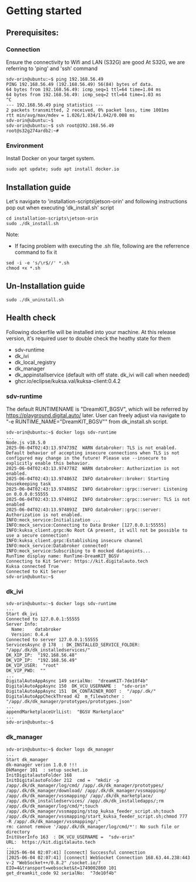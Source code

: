 # Getting started

## Prerequisites:

### Connection
Ensure the connectivity to Wifi and LAN (S32G) are good
At S32G, we are referring to 'ping' and 'ssh' command

```shell
sdv-orin@ubuntu:~$ ping 192.168.56.49
PING 192.168.56.49 (192.168.56.49) 56(84) bytes of data.
64 bytes from 192.168.56.49: icmp_seq=1 ttl=64 time=1.04 ms
64 bytes from 192.168.56.49: icmp_seq=2 ttl=64 time=1.03 ms
^C
--- 192.168.56.49 ping statistics ---
2 packets transmitted, 2 received, 0% packet loss, time 1001ms
rtt min/avg/max/mdev = 1.026/1.034/1.042/0.008 ms
sdv-orin@ubuntu:~$ 
sdv-orin@ubuntu:~$ ssh root@192.168.56.49
root@s32g274ardb2:~# 
```

### Environment
Install Docker on your target system.
```shell
sudo apt update; sudo apt install docker.io
```

## Installation guide

Let's navigate to 'installation-scripts\jetson-orin' and following instructions pop out when executing 'dk_install.sh' script

```shell
cd installation-scripts\jetson-orin
sudo ./dk_install.sh
```

Note:
- If facing problem with executing the .sh file, following are the referrence command to fix it
```shell
sed -i -e 's/\r$//' *.sh
chmod +x *.sh
```

## Un-Installation guide
```shell
sudo ./dk_uninstall.sh
```

## Health check
Following dockerfile will be installed into your machine.
At this release version, it's required user to double check the heathy state for them
- sdv-runtime
- dk_ivi
- dk_local_registry
- dk_manager
- dk_appinstallservice (default with off state. dk_ivi will call when needed)
- ghcr.io/eclipse/kuksa.val/kuksa-client:0.4.2


### sdv-runtime

The default RUNTIMENAME is "DreamKIT_BGSV", which will be referred by https://playground.digital.auto/ later.
User can freely adjust via navigate to "-e RUNTIME_NAME=\"DreamKIT_BGSV\"" from dk_install.sh script.


```shell
sdv-orin@ubuntu:~$ docker logs sdv-runtime
...
Node.js v18.5.0
2025-06-04T02:43:13.974739Z  WARN databroker: TLS is not enabled. Default behavior of accepting insecure connections when TLS is not configured may change in the future! Please use --insecure to explicitly enable this behavior.
2025-06-04T02:43:13.974778Z  WARN databroker: Authorization is not enabled.
2025-06-04T02:43:13.974863Z  INFO databroker::broker: Starting housekeeping task
2025-06-04T02:43:13.974885Z  INFO databroker::grpc::server: Listening on 0.0.0.0:55555
2025-06-04T02:43:13.974891Z  INFO databroker::grpc::server: TLS is not enabled
2025-06-04T02:43:13.974893Z  INFO databroker::grpc::server: Authorization is not enabled.
INFO:mock_service:Initialization ...
INFO:mock_service:Connecting to Data Broker [127.0.0.1:55555]
INFO:kuksa_client.grpc:No Root CA present, it will not be possible to use a secure connection!
INFO:kuksa_client.grpc:Establishing insecure channel
INFO:mock_service:Databroker connected!
INFO:mock_service:Subscribing to 0 mocked datapoints...
RunTime display name: RunTime-DreamKIT_BGSV
Connecting to Kit Server: https://kit.digitalauto.tech
Kuksa connected True
Connected to Kit Server 
sdv-orin@ubuntu:~$ 
```

### dk_ivi

```shell
sdv-orin@ubuntu:~$ docker logs sdv-runtime
...
Start dk_ivi
Connected to 127.0.0.1:55555
Server Info:
  Name:    databroker
  Version: 0.4.4
Connected to server 127.0.0.1:55555
ServicesAsync @ 178  : DK_INSTALLED_SERVICE_FOLDER:  "/app/.dk/dk_installedservices/"
DK_XIP_IP:  "192.168.56.48"
DK_VIP_IP:  "192.168.56.49"
DK_VIP_USER:  "root"
DK_VIP_PWD:  ""
...
DigitalAutoAppAsync 149 serialNo:  "dreamKIT-7de10f4b"
DigitalAutoAppAsync 150  DK_VCU_USERNAME :  "sdv-orin"
DigitalAutoAppAsync 151  DK_CONTAINER_ROOT :  "/app/.dk/"
DigitalAutoAppCheckThread 42  m_filewatcher :  "/app/.dk/dk_manager/prototypes/prototypes.json"
...
appendMarketplaceUrlList:  "BGSV Marketplace"
...
sdv-orin@ubuntu:~$ 
```

### dk_manager

```shell
sdv-orin@ubuntu:~$ docker logs dk_manager
...
Start dk_manager
dk-manager verion 1.0.0 !!!
DkManger 101  : setup socket.io
InitDigitalautoFolder 168
InitDigitalautoFolder 212  cmd =  "mkdir -p /app/.dk/dk_manager/log/cmd/ /app/.dk/dk_manager/prototypes/ /app/.dk/dk_manager/download/ /app/.dk/dk_manager/vssmapping/ /app/.dk/dk_manager/vssmapping/ /app/.dk/dk_marketplace/ /app/.dk/dk_installedservices/ /app/.dk/dk_installedapps/;rm /app/.dk/dk_manager/log/cmd/*;touch /app/.dk/dk_manager/vssmapping/stop_kuksa_feeder_script.sh;touch /app/.dk/dk_manager/vssmapping/start_kuksa_feeder_script.sh;chmod 777 -R /app/.dk/dk_manager/vssmapping/;"
rm: cannot remove '/app/.dk/dk_manager/log/cmd/*': No such file or directory
InitUserInfo 163  : DK_VCU_USERNAME =  "sdv-orin"
URL:  https://kit.digitalauto.tech
...
[2025-06-04 02:07:41] [connect] Successful connection
[2025-06-04 02:07:41] [connect] WebSocket Connection 168.63.44.238:443 v-2 "WebSocket++/0.8.2" /socket.io/?EIO=4&transport=websocket&t=1749002860 101
get_dreamkit_code 92 serialNo:  "7de10f4b"
```
